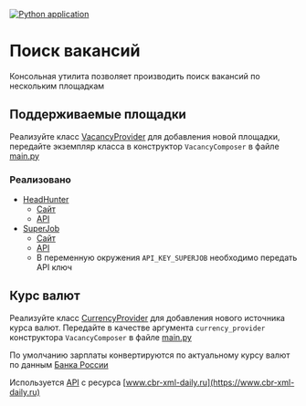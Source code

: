 [![Python application](https://github.com/IldarGaleevSkyProHomeworks/coursework_4/actions/workflows/python-app.yml/badge.svg)](https://github.com/IldarGaleevSkyProHomeworks/coursework_4/actions/workflows/python-app.yml)
# Поиск вакансий

Консольная утилита позволяет производить поиск вакансий по нескольким площадкам

## Поддерживаемые площадки

Реализуйте класс [VacancyProvider](/src/abstractions/vacancy_provider.py) для добавления новой площадки, 
передайте экземпляр класса в конструктор `VacancyComposer` в файле [main.py](main.py)

### Реализовано
 - [HeadHunter](/src/providers/vacancy_provider_head_hunter.py)
   - [Сайт](https://hh.ru/)
   - [API](https://github.com/hhru/api/blob/master/docs/general.md)
 - [SuperJob](/src/providers/vacancy_provider_superjob.py)
   - [Сайт](https://superjob.ru)
   - [API](https://api.superjob.ru/)
   - В переменную окружения `API_KEY_SUPERJOB` необходимо передать API ключ

## Курс валют

Реализуйте класс [CurrencyProvider](src/abstractions/currency_provider.py) для добавления нового источника курса валют.
Передайте в качестве аргумента `currency_provider` конструктора `VacancyComposer` в файле [main.py](main.py)

По умолчанию зарплаты конвертируются по актуальному курсу валют по данным [Банка России](https://cbr.ru/)

Используется [API](https://www.cbr-xml-daily.ru/#json) с ресурса [www.cbr-xml-daily.ru](https://www.cbr-xml-daily.ru)
